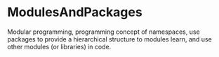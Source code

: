 # ModulesAndPackages
Modular programming, programming concept of namespaces, use packages to provide a hierarchical structure to modules learn, and use other modules (or libraries) in code.

